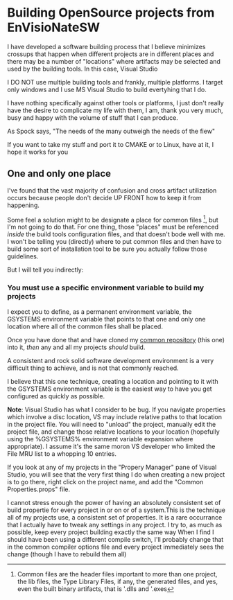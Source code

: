 # Building OpenSource projects from EnVisioNateSW

I have developed a software building process that I believe minimizes crossups that happen
when different projects are in different places and there may be a number of "locations" 
where artifacts may be selected and used by the building tools. In this case, Visual Studio

I DO NOT use multiple building tools and frankly, multiple platforms. I target only windows
and I use MS Visual Studio to build evertyhing that I do.

I have nothing specifically against other tools or platforms, I just don't really have the desire
to complicate my life with them, I am, thank you very much, busy and happy with the volume of stuff
that I can produce.

As Spock says, "The needs of the many outweigh the needs of the fiew"

If you want to take my stuff and port it to CMAKE or to Linux, have at it, I hope it works for you

## One and only one place

I've found that the vast majority of confusion and cross artifact utilization occurs because
people don't decide UP FRONT how to keep it from happening.

Some feel a solution might to be designate a place for common files [^1], but I'm not going to 
do that. For one thing, those "places" must be referenced *inside* the build tools configuration
files, and that doesn't bode well with me. I won't be telling you (directly) where to put common 
files and then have to build some sort of installation tool to be sure you actually follow 
those guidelines.

But I will tell you indirectly:

### You must use a specific environment variable to build my projects

I expect you to define, as a permanent environment variable, the GSYSTEMS environment variable that points to that one
and only one location where all of the common files shall be placed.

Once you have done that and have cloned my [common repository](https://github.com/ntclark/common) (this one) into it, 
*then* any and all my projects *should* build.

A consistent and rock solid software development environment is a very difficult thing to achieve, and is not that commonly 
reached.

I believe that this one technique, creating a location and pointing to it with the GSYSTEMS environment variable
is the easiest way to have you get configured as quickly as possible.

**Note**: Visual Studio has what I consider to be  bug. If you navigate properties which involve a disc location, VS
may include relative paths to that location in the project file. You will need to "unload" the project, manually edit
the project file, and change those relative locations to your location (hopefully using the %GSYSTEMS% environment variable
expansion where appropriate). I assume it's the same moron VS developer who limited the File MRU list to a whopping 10 entries.

If you look at any of my projects in the "Propery Manager" pane of Visual Studio, you will see that the very first thing I do
when creating a new project is to go there, right click on the project name, and add the "Common Properties.props" file.

I cannot stress enough the power of having an absolutely consistent set of build propertie for every project in or on or of
a system.This is the technique all of my projects use, a consistent set of properties. It is a rare occurrance that I actually
have to tweak any settings in any project. I try to, as much as possible, keep every project building exactly the same way
When I find I should have been using a different compile switch, I'll probably change that in the common compiler options 
file and every project immediately sees the change (though I have to rebuild them all)


[^1]: Common files are the header files important to more than one project, the lib files, the Type Library Files, if any, 
the generated files, and yes, even the built binary artifacts, that is '.dlls and '.exes

